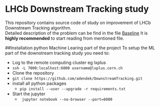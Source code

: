 # LHCb Downstream Tracking study  
This repository contains source code of study on improvement of LHCb Downstream Tracking algorithm.  
Detailed description of the problem can be find in the file [Baseline](https://github.com/adendek/DownstreamTracking/blob/master/SeedClasifier/Baseline.ipynb)
It is **highly recommended** to start reading from mentioned file. 

##Installation python Machine Learing part of the project
To setup the ML part of the  downstream tracking study you need to:  
* Log to the remote computing cluster eg lxplus  
 * ``` ssh -L 7000:localhost:6000 username@lxplus.cern.ch ``` 
* Clone the repository   
 * ``` git clone https://github.com/adendek/DownstreamTracking.git  ```
* install all python packages    
  * ``` pip install --user --upgrade -r requirements.txt ``` 
* Start the jupyter   
  * ``` jupyter notebook --no-browser --port=6000```  
